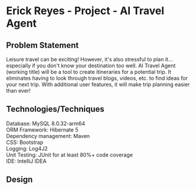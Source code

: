 # Erick Reyes - Project - AI Travel Agent
## Problem Statement
Leisure travel can be exciting! However, it's also stressful to plan it... especially if you don't know your destination too well. AI Travel Agent (working title) will be a tool to create itineraries for a potential trip. It eliminates having to look through travel blogs, videos, etc. to find ideas for your next trip. With additional user features, it will make trip planning easier than ever!

## Technologies/Techniques
Database: MySQL 8.0.32-arm64<br>
ORM Framework: Hibernate 5<br>
Dependency management: Maven<br>
CSS: Bootstrap<br>
Logging: Log4J2<br>
Unit Testing: JUnit for at least 80%+ code coverage<br>
IDE: IntelliJ IDEA

## Design
